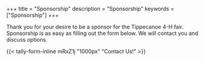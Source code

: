+++
title = "Sponsorship"
description = "Sponsorship"
keywords = ["Sponsorship"]
+++

Thank you for your desire to be a sponsor for the Tippecanoe 4-H fair. Sponsorship is as easy as filling out the form below. We will contact you and discuss options. 

{{< tally-form-inline mRxZ1j "1000px" "Contact Us!" >}}